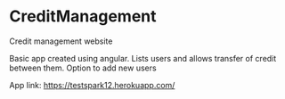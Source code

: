 # CreditManagement
Credit management website

Basic app created using angular.
Lists users and allows transfer of credit between them.
Option to add new users

App link: https://testspark12.herokuapp.com/
